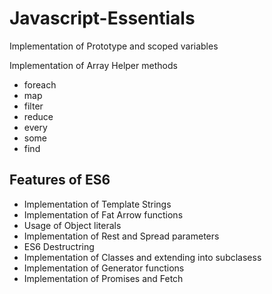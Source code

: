 # Javascript-Essentials

Implementation of Prototype and scoped variables

Implementation of Array Helper methods

- foreach
- map
- filter
- reduce
- every
- some
- find


## Features of ES6
- Implementation of Template Strings 
- Implementation of Fat Arrow functions
- Usage of Object literals
- Implementation of Rest and Spread parameters
- ES6 Destructring
- Implementation of Classes and extending into subclasess
- Implementation of Generator functions
- Implementation of Promises and Fetch





